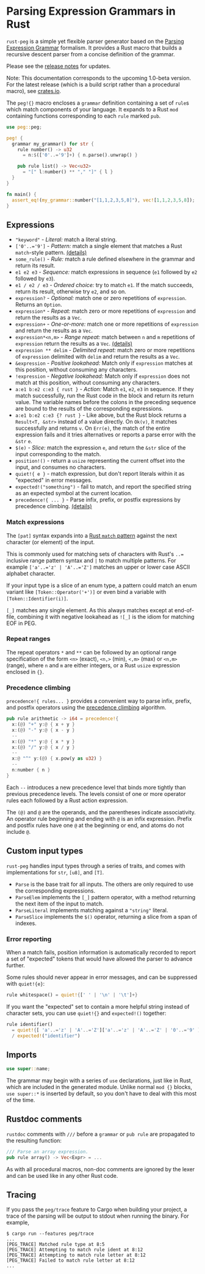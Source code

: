 # Parsing Expression Grammars in Rust

`rust-peg` is a simple yet flexible parser generator based on the [Parsing Expression Grammar](https://en.wikipedia.org/wiki/Parsing_expression_grammar) formalism. It provides a Rust macro that builds a recursive descent parser from a concise definition of the grammar.

Please see the [release notes](https://github.com/kevinmehall/rust-peg/releases) for updates.

Note: This documentation corresponds to the upcoming 1.0-beta version. For the latest release (which is a build script rather than a procedural macro), see [crates.io](https://crates.io/crates/peg).

The `peg!{}` macro encloses a `grammar` definition containing a set of `rule`s which match components of your language. It expands to a Rust `mod` containing functions corresponding to each `rule` marked `pub`.

```rust
use peg::peg;

peg! {
  grammar my_grammar() for str {
    rule number() -> u32
      = n:$(['0'..='9']+) { n.parse().unwrap() }

    pub rule list() -> Vec<u32>
      = "[" l:number() ** "," "]" { l }
  }
}

fn main() {
  assert_eq!(my_grammar::number("[1,1,2,3,5,8]"), vec![1,1,2,3,5,8]);
}
```

## Expressions

  * `"keyword"` - _Literal:_ match a literal string.
  * `['0'..='9']`  - _Pattern:_ match a single element that matches a Rust `match`-style pattern. [(details)](#match-expr)
  * `some_rule()` - _Rule:_ match a rule defined elsewhere in the grammar and return its result.
  * `e1 e2 e3` - _Sequence:_ match expressions in sequence (`e1` followed by `e2` followed by `e3`).
  * `e1 / e2 / e3` - _Ordered choice:_ try to match `e1`. If the match succeeds, return its result, otherwise try `e2`, and so on.
  * `expression?` - _Optional:_ match one or zero repetitions of `expression`. Returns an `Option`.
  * `expression*` - _Repeat:_ match zero or more repetitions of `expression` and return the results as a `Vec`.
  * `expression+` - _One-or-more:_ match one or more repetitions of `expression` and return the results as a `Vec`.
  * `expression*<n,m>` - _Range repeat:_ match between `n` and `m` repetitions of `expression` return the results as a `Vec`. [(details)](#repeat-ranges)
  * `expression ** delim` - _Delimited repeat:_ match zero or more repetitions of `expression` delimited with `delim` and return the results as a `Vec`.
  * `&expression` - _Positive lookahead:_ Match only if `expression` matches at this position, without consuming any characters.
  * `!expression` - _Negative lookahead:_ Match only if `expression` does not match at this position, without consuming any characters.
  * `a:e1 b:e2 c:e3 { rust }` - _Action:_ Match `e1`, `e2`, `e3` in sequence. If they match successfully, run the Rust code in the block and return its return value. The variable names before the colons in the preceding sequence are bound to the results of the corresponding expressions.
  * `a:e1 b:e2 c:e3 {? rust }` - Like above, but the Rust block returns a `Result<T, &str>` instead of a value directly. On `Ok(v)`, it matches successfully and returns `v`. On `Err(e)`, the match of the entire expression fails and it tries alternatives or reports a parse error with the `&str` `e`.
  * `$(e)` - _Slice:_ match the expression `e`, and return the `&str` slice of the input corresponding to the match.
  * `position!()` - return a `usize` representing the current offset into the input, and consumes no characters.
  * `quiet!{ e }` - match expression, but don't report literals within it as "expected" in error messages.
  * `expected!("something")` - fail to match, and report the specified string as an expected symbol at the current location.
  * `precedence!{ ... }` - Parse infix, prefix, or postfix expressions by precedence climbing. [(details)](#precedence-climbing)

### Match expressions

The `[pat]` syntax expands into a [Rust `match` pattern](https://doc.rust-lang.org/book/ch18-03-pattern-syntax.html) against the next character (or element) of the input.

This is commonly used for matching sets of characters with Rust's `..=` inclusive range pattern syntax and `|` to match multiple patterns. For example `['a'..='z' | 'A'..='Z']` matches an upper or lower case ASCII alphabet character.

If your input type is a slice of an enum type, a pattern could match an enum variant like `[Token::Operator('+')]` or even bind a variable with `[Token::Identifier(i)]`.

`[_]` matches any single element. As this always matches except at end-of-file, combining it with negative lookahead as `![_]` is the idiom for matching EOF in PEG.

### Repeat ranges

The repeat operators `*` and `**` can be followed by an optional range specification of the form `<n>` (exact), `<n,>` (min), `<,m>` (max) or `<n,m>` (range), where `n` and `m` are either integers, or a Rust `usize` expression enclosed in `{}`.

### Precedence climbing

`precedence!{ rules... }` provides a convenient way to parse infix, prefix, and postfix operators using the [precedence climbing](http://eli.thegreenplace.net/2012/08/02/parsing-expressions-by-precedence-climbing) algorithm.

```rust
pub rule arithmetic -> i64 = precedence!{
  x:(@) "+" y:@ { x + y }
  x:(@) "-" y:@ { x - y }
  --
  x:(@) "*" y:@ { x * y }
  x:(@) "/" y:@ { x / y }
  --
  x:@ "^" y:(@) { x.pow(y as u32) }
  --
  n:number { n }
}
```

Each `--` introduces a new precedence level that binds more tightly than previous precedence levels. The levels consist of one or more operator rules each followed by a Rust action expression.

The `(@)` and `@` are the operands, and the parentheses indicate associativity.  An operator rule beginning and ending with `@` is an infix expression. Prefix and postfix rules have one `@` at the beginning or end, and atoms do not include `@`.

## Custom input types

`rust-peg` handles input types through a series of traits, and comes with implementations for `str`, `[u8]`, and `[T]`.

  * `Parse` is the base trait for all inputs. The others are only required to use the corresponding expressions.
  * `ParseElem` implements the `[_]` pattern operator, with a method returning the next item of the input to match.
  * `ParseLiteral` implements matching against a `"string"` literal.
  * `ParseSlice` implements the `$()` operator, returning a slice from a span of indexes.

### Error reporting

When a match fails, position information is automatically recorded to report a set of "expected" tokens that would have allowed the parser to advance further.

Some rules should never appear in error messages, and can be suppressed with `quiet!{e}`:
```rust
rule whitespace() = quiet!{[' ' | '\n' | '\t']+}
```

If you want the "expected" set to contain a more helpful string instead of character sets, you can use `quiet!{}` and `expected!()` together:

```rust
rule identifier()
  = quiet!{[ 'a'..='z' | 'A'..='Z']['a'..='z' | 'A'..='Z' | '0'..='9' ]+}
  / expected!("identifier")
```

## Imports

```rust
use super::name;
```

The grammar may begin with a series of `use` declarations, just like in Rust, which are included in
the generated module. Unlike normal `mod {}` blocks, `use super::*` is inserted by default, so you
don't have to deal with this most of the time.

## Rustdoc comments

`rustdoc` comments with `///` before a `grammar` or `pub rule` are propagated to the resulting function:

```rust
/// Parse an array expression.
pub rule array() -> Vec<Expr> = ...
```

As with all procedural macros, non-doc comments are ignored by the lexer and can be used like in any other Rust code.

## Tracing

If you pass the `peg/trace` feature to Cargo when building your project, a trace of the parsing will be output to stdout when running the binary. For example,
```
$ cargo run --features peg/trace
...
[PEG_TRACE] Matched rule type at 8:5
[PEG_TRACE] Attempting to match rule ident at 8:12
[PEG_TRACE] Attempting to match rule letter at 8:12
[PEG_TRACE] Failed to match rule letter at 8:12
...
```